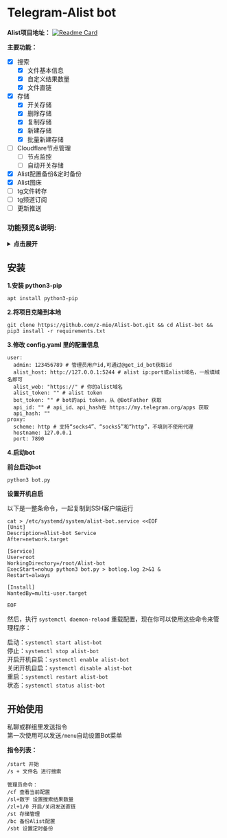 # Telegram-Alist bot
**Alist项目地址：**
[![Readme Card](https://github-readme-stats.vercel.app/api/pin/?username=alist-org&repo=alist)](https://github.com/alist-org/alist)  

**主要功能：**

- [x] 搜索
    - [x] 文件基本信息
    - [x] 自定义结果数量
    - [x] 文件直链
- [x] 存储
    - [x] 开关存储
    - [x] 删除存储
    - [x] 复制存储
    - [x] 新建存储
    - [x] 批量新建存储
- [ ] Cloudflare节点管理
    - [ ] 节点监控
    - [ ] 自动开关存储
- [x] Alist配置备份&定时备份
- [x] Alist图床
- [ ] tg文件转存
- [ ] tg频道订阅
- [ ] 更新推送

### 功能预览&说明:

<details>
<summary><b>点击展开</b></summary>


<details>
<summary><b>搜索</b></summary>

和alist搜索方式一样  

![搜索预览图](https://i.328888.xyz/2023/03/11/soMAw.gif)

</details>


<details>
<summary><b>查看配置</b></summary>

![查看配置](https://i.328888.xyz/2023/03/21/TO6PN.png)

</details>


<details>
<summary><b>配置备份</b></summary>

可以回复消息来添加备注，可以重复修改

![配置备份](https://i.328888.xyz/2023/04/04/ibJg73.gif)

</details>


<details>
<summary><b>存储管理菜单</b></summary>

![管理存储](https://i.328888.xyz/2023/03/21/TOQ43.png)

</details>


<details>
<summary><b>开关存储</b></summary>

![管理存储](https://i.328888.xyz/2023/03/21/TbfTH.gif)

</details>


<details>
<summary><b>复制存储</b></summary>

自动复制存储为负载均衡，存储排序会自动加1，自动添加存储备注    
![复制存储](https://i.328888.xyz/2023/03/14/9c08w.png)![复制存储](https://i.328888.xyz/2023/03/14/9cAMV.gif)

</details>


<details>
<summary><b>删除存储</b></summary>

![复制存储](https://i.328888.xyz/2023/03/21/TbwTo.gif)

</details>


<details>
<summary><b>新建&批量新建&默认配置</b></summary>

<details>
<summary><b> - 新建&批量新建</b></summary>


![新建&批量新建](https://i.328888.xyz/2023/03/21/TjH68.png)![新建&批量新建](https://i.328888.xyz/2023/03/21/TjkUU.gif)


</details>


<details>
<summary><b> - 默认配置</b></summary>

可以设置默认配置，新建存储会优先使用默认配置。所有参数都可以设置默认值

比如设置了PikPak的`用户名`和`密码`，新建的时候就不需要输入了，只需要输入`挂载路径`和`分享ID`  

![默认配置](https://i.328888.xyz/2023/04/11/iBDWVv.png)![默认配置](https://i.328888.xyz/2023/04/11/iBDjRQ.png)

</details>

</details>

<details>
<summary><b> 图床</b></summary>

![i5mjHX.gif](https://i.328888.xyz/2023/04/23/i5mjHX.gif)

</details>


</details>

## 安装


**1.安装 python3-pip**

```
apt install python3-pip
```


**2.将项目克隆到本地**
``` 
git clone https://github.com/z-mio/Alist-bot.git && cd Alist-bot && pip3 install -r requirements.txt
```

**3.修改 config.yaml 里的配置信息**

``` 
user:
  admin: 123456789 # 管理员用户id,可通过@get_id_bot获取id
  alist_host: http://127.0.0.1:5244 # alist ip:port或alist域名，一般填域名即可
  alist_web: "https://" # 你的alist域名
  alist_token: "" # alist token
  bot_token: "" # bot的api token，从 @BotFather 获取
  api_id: "" # api_id、api_hash在 https://my.telegram.org/apps 获取
  api_hash: ""
proxy:
  scheme: http # 支持“socks4”、“socks5”和“http”，不填则不使用代理
  hostname: 127.0.0.1
  port: 7890
```

**4.启动bot**

**前台启动bot**

``` 
python3 bot.py
```


**设置开机自启**

以下是一整条命令，一起复制到SSH客户端运行
``` 
cat > /etc/systemd/system/alist-bot.service <<EOF
[Unit]
Description=Alist-bot Service
After=network.target

[Service]
User=root
WorkingDirectory=/root/Alist-bot
ExecStart=nohup python3 bot.py > botlog.log 2>&1 &
Restart=always

[Install]
WantedBy=multi-user.target

EOF
```

然后，执行 `systemctl daemon-reload` 重载配置，现在你可以使用这些命令来管理程序：  


启动：`systemctl start alist-bot`  
停止：`systemctl stop alist-bot`    
开启开机自启：`systemctl enable alist-bot`  
关闭开机自启：`systemctl disable alist-bot`  
重启：`systemctl restart alist-bot`  
状态：`systemctl status alist-bot`  

## 开始使用

私聊或群组里发送指令  
第一次使用可以发送`/menu`自动设置Bot菜单  

**指令列表：**

```
/start 开始
/s + 文件名 进行搜索

管理员命令：
/cf 查看当前配置
/sl+数字 设置搜索结果数量
/zl+1/0 开启/关闭发送直链
/st 存储管理
/bc 备份Alist配置
/sbt 设置定时备份
```



